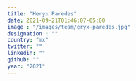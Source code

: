 ```yaml
---
title: "Heryx Paredes"
date: 2021-09-21T01:46:07-05:00
image : "/images/team/eryx-paredes.jpg"
designation : ""
country: "mx"
twitter: ""
linkedin: ""
github: ""
year: "2021"
---
```


